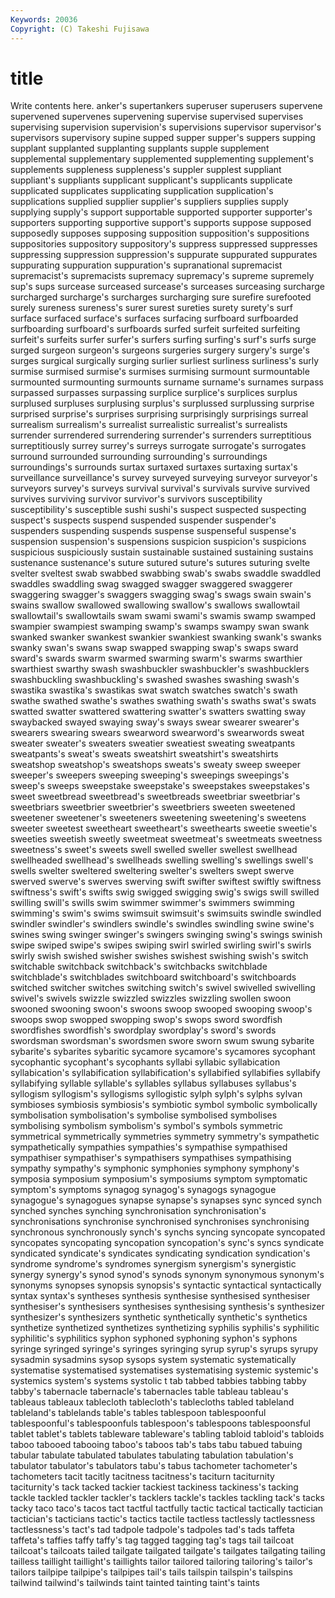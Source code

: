 ```yaml
---
Keywords: 20036 
Copyright: (C) Takeshi Fujisawa
---
```


# title

Write contents here.
anker's supertankers superuser superusers supervene supervened supervenes supervening supervise supervised
supervises supervising supervision supervision's supervisions supervisor supervisor's supervisors supervisory supine
supped supper supper's suppers supping supplant supplanted supplanting supplants supple
supplement supplemental supplementary supplemented supplementing supplement's supplements suppleness suppleness's suppler
supplest suppliant suppliant's suppliants supplicant supplicant's supplicants supplicate supplicated supplicates
supplicating supplication supplication's supplications supplied supplier supplier's suppliers supplies supply
supplying supply's support supportable supported supporter supporter's supporters supporting supportive
support's supports suppose supposed supposedly supposes supposing supposition supposition's suppositions
suppositories suppository suppository's suppress suppressed suppresses suppressing suppression suppression's suppurate
suppurated suppurates suppurating suppuration suppuration's supranational supremacist supremacist's supremacists supremacy
supremacy's supreme supremely sup's sups surcease surceased surcease's surceases surceasing
surcharge surcharged surcharge's surcharges surcharging sure surefire surefooted surely sureness
sureness's surer surest sureties surety surety's surf surface surfaced surface's
surfaces surfacing surfboard surfboarded surfboarding surfboard's surfboards surfed surfeit surfeited
surfeiting surfeit's surfeits surfer surfer's surfers surfing surfing's surf's surfs
surge surged surgeon surgeon's surgeons surgeries surgery surgery's surge's surges
surgical surgically surging surlier surliest surliness surliness's surly surmise surmised
surmise's surmises surmising surmount surmountable surmounted surmounting surmounts surname surname's
surnames surpass surpassed surpasses surpassing surplice surplice's surplices surplus surplused
surpluses surplusing surplus's surplussed surplussing surprise surprised surprise's surprises surprising
surprisingly surprisings surreal surrealism surrealism's surrealist surrealistic surrealist's surrealists surrender
surrendered surrendering surrender's surrenders surreptitious surreptitiously surrey surrey's surreys surrogate
surrogate's surrogates surround surrounded surrounding surrounding's surroundings surroundings's surrounds surtax
surtaxed surtaxes surtaxing surtax's surveillance surveillance's survey surveyed surveying surveyor
surveyor's surveyors survey's surveys survival survival's survivals survive survived survives
surviving survivor survivor's survivors susceptibility susceptibility's susceptible sushi sushi's suspect
suspected suspecting suspect's suspects suspend suspended suspender suspender's suspenders suspending
suspends suspense suspenseful suspense's suspension suspension's suspensions suspicion suspicion's suspicions
suspicious suspiciously sustain sustainable sustained sustaining sustains sustenance sustenance's suture
sutured suture's sutures suturing svelte svelter sveltest swab swabbed swabbing
swab's swabs swaddle swaddled swaddles swaddling swag swagged swagger swaggered
swaggerer swaggering swagger's swaggers swagging swag's swags swain swain's swains
swallow swallowed swallowing swallow's swallows swallowtail swallowtail's swallowtails swam swami
swami's swamis swamp swamped swampier swampiest swamping swamp's swamps swampy
swan swank swanked swanker swankest swankier swankiest swanking swank's swanks
swanky swan's swans swap swapped swapping swap's swaps sward sward's
swards swarm swarmed swarming swarm's swarms swarthier swarthiest swarthy swash
swashbuckler swashbuckler's swashbucklers swashbuckling swashbuckling's swashed swashes swashing swash's swastika
swastika's swastikas swat swatch swatches swatch's swath swathe swathed swathe's
swathes swathing swath's swaths swat's swats swatted swatter swattered swattering
swatter's swatters swatting sway swaybacked swayed swaying sway's sways swear
swearer swearer's swearers swearing swears swearword swearword's swearwords sweat sweater
sweater's sweaters sweatier sweatiest sweating sweatpants sweatpants's sweat's sweats sweatshirt
sweatshirt's sweatshirts sweatshop sweatshop's sweatshops sweats's sweaty sweep sweeper sweeper's
sweepers sweeping sweeping's sweepings sweepings's sweep's sweeps sweepstake sweepstake's sweepstakes
sweepstakes's sweet sweetbread sweetbread's sweetbreads sweetbriar sweetbriar's sweetbriars sweetbrier sweetbrier's
sweetbriers sweeten sweetened sweetener sweetener's sweeteners sweetening sweetening's sweetens sweeter
sweetest sweetheart sweetheart's sweethearts sweetie sweetie's sweeties sweetish sweetly sweetmeat
sweetmeat's sweetmeats sweetness sweetness's sweet's sweets swell swelled sweller swellest
swellhead swellheaded swellhead's swellheads swelling swelling's swellings swell's swells swelter
sweltered sweltering swelter's swelters swept swerve swerved swerve's swerves swerving
swift swifter swiftest swiftly swiftness swiftness's swift's swifts swig swigged
swigging swig's swigs swill swilled swilling swill's swills swim swimmer
swimmer's swimmers swimming swimming's swim's swims swimsuit swimsuit's swimsuits swindle
swindled swindler swindler's swindlers swindle's swindles swindling swine swine's swines
swing swinger swinger's swingers swinging swing's swings swinish swipe swiped
swipe's swipes swiping swirl swirled swirling swirl's swirls swirly swish
swished swisher swishes swishest swishing swish's switch switchable switchback switchback's
switchbacks switchblade switchblade's switchblades switchboard switchboard's switchboards switched switcher switches
switching switch's swivel swivelled swivelling swivel's swivels swizzle swizzled swizzles
swizzling swollen swoon swooned swooning swoon's swoons swoop swooped swooping
swoop's swoops swop swopped swopping swop's swops sword swordfish swordfishes
swordfish's swordplay swordplay's sword's swords swordsman swordsman's swordsmen swore sworn
swum swung sybarite sybarite's sybarites sybaritic sycamore sycamore's sycamores sycophant
sycophantic sycophant's sycophants syllabi syllabic syllabication syllabication's syllabification syllabification's syllabified
syllabifies syllabify syllabifying syllable syllable's syllables syllabus syllabuses syllabus's syllogism
syllogism's syllogisms syllogistic sylph sylph's sylphs sylvan symbioses symbiosis symbiosis's
symbiotic symbol symbolic symbolically symbolisation symbolisation's symbolise symbolised symbolises symbolising
symbolism symbolism's symbol's symbols symmetric symmetrical symmetrically symmetries symmetry symmetry's
sympathetic sympathetically sympathies sympathies's sympathise sympathised sympathiser sympathiser's sympathisers sympathises
sympathising sympathy sympathy's symphonic symphonies symphony symphony's symposia symposium symposium's
symposiums symptom symptomatic symptom's symptoms synagog synagog's synagogs synagogue synagogue's
synagogues synapse synapse's synapses sync synced synch synched synches synching
synchronisation synchronisation's synchronisations synchronise synchronised synchronises synchronising synchronous synchronously synch's
synchs syncing syncopate syncopated syncopates syncopating syncopation syncopation's sync's syncs
syndicate syndicated syndicate's syndicates syndicating syndication syndication's syndrome syndrome's syndromes
synergism synergism's synergistic synergy synergy's synod synod's synods synonym synonymous
synonym's synonyms synopses synopsis synopsis's syntactic syntactical syntactically syntax syntax's
syntheses synthesis synthesise synthesised synthesiser synthesiser's synthesisers synthesises synthesising synthesis's
synthesizer synthesizer's synthesizers synthetic synthetically synthetic's synthetics synthetize synthetized synthetizes
synthetizing syphilis syphilis's syphilitic syphilitic's syphilitics syphon syphoned syphoning syphon's
syphons syringe syringed syringe's syringes syringing syrup syrup's syrups syrupy
sysadmin sysadmins sysop sysops system systematic systematically systematise systematised systematises
systematising systemic systemic's systemics system's systems systolic t tab tabbed
tabbies tabbing tabby tabby's tabernacle tabernacle's tabernacles table tableau tableau's
tableaus tableaux tablecloth tablecloth's tablecloths tabled tableland tableland's tablelands table's
tables tablespoon tablespoonful tablespoonful's tablespoonfuls tablespoon's tablespoons tablespoonsful tablet tablet's
tablets tableware tableware's tabling tabloid tabloid's tabloids taboo tabooed tabooing
taboo's taboos tab's tabs tabu tabued tabuing tabular tabulate tabulated
tabulates tabulating tabulation tabulation's tabulator tabulator's tabulators tabu's tabus tachometer
tachometer's tachometers tacit tacitly tacitness tacitness's taciturn taciturnity taciturnity's tack
tacked tackier tackiest tackiness tackiness's tacking tackle tackled tackler tackler's
tacklers tackle's tackles tackling tack's tacks tacky taco taco's tacos
tact tactful tactfully tactic tactical tactically tactician tactician's tacticians tactic's
tactics tactile tactless tactlessly tactlessness tactlessness's tact's tad tadpole tadpole's
tadpoles tad's tads taffeta taffeta's taffies taffy taffy's tag tagged
tagging tag's tags tail tailcoat tailcoat's tailcoats tailed tailgate tailgated
tailgate's tailgates tailgating tailing tailless taillight taillight's taillights tailor tailored
tailoring tailoring's tailor's tailors tailpipe tailpipe's tailpipes tail's tails tailspin
tailspin's tailspins tailwind tailwind's tailwinds taint tainted tainting taint's taints
